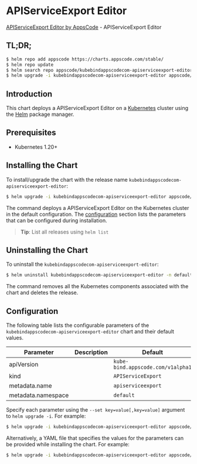 # APIServiceExport Editor

[APIServiceExport Editor by AppsCode](https://appscode.com) - APIServiceExport Editor

## TL;DR;

```bash
$ helm repo add appscode https://charts.appscode.com/stable/
$ helm repo update
$ helm search repo appscode/kubebindappscodecom-apiserviceexport-editor --version=v0.27.0
$ helm upgrade -i kubebindappscodecom-apiserviceexport-editor appscode/kubebindappscodecom-apiserviceexport-editor -n default --create-namespace --version=v0.27.0
```

## Introduction

This chart deploys a APIServiceExport Editor on a [Kubernetes](http://kubernetes.io) cluster using the [Helm](https://helm.sh) package manager.

## Prerequisites

- Kubernetes 1.20+

## Installing the Chart

To install/upgrade the chart with the release name `kubebindappscodecom-apiserviceexport-editor`:

```bash
$ helm upgrade -i kubebindappscodecom-apiserviceexport-editor appscode/kubebindappscodecom-apiserviceexport-editor -n default --create-namespace --version=v0.27.0
```

The command deploys a APIServiceExport Editor on the Kubernetes cluster in the default configuration. The [configuration](#configuration) section lists the parameters that can be configured during installation.

> **Tip**: List all releases using `helm list`

## Uninstalling the Chart

To uninstall the `kubebindappscodecom-apiserviceexport-editor`:

```bash
$ helm uninstall kubebindappscodecom-apiserviceexport-editor -n default
```

The command removes all the Kubernetes components associated with the chart and deletes the release.

## Configuration

The following table lists the configurable parameters of the `kubebindappscodecom-apiserviceexport-editor` chart and their default values.

|     Parameter      | Description |                   Default                    |
|--------------------|-------------|----------------------------------------------|
| apiVersion         |             | <code>kube-bind.appscode.com/v1alpha1</code> |
| kind               |             | <code>APIServiceExport</code>                |
| metadata.name      |             | <code>apiserviceexport</code>                |
| metadata.namespace |             | <code>default</code>                         |


Specify each parameter using the `--set key=value[,key=value]` argument to `helm upgrade -i`. For example:

```bash
$ helm upgrade -i kubebindappscodecom-apiserviceexport-editor appscode/kubebindappscodecom-apiserviceexport-editor -n default --create-namespace --version=v0.27.0 --set apiVersion=kube-bind.appscode.com/v1alpha1
```

Alternatively, a YAML file that specifies the values for the parameters can be provided while
installing the chart. For example:

```bash
$ helm upgrade -i kubebindappscodecom-apiserviceexport-editor appscode/kubebindappscodecom-apiserviceexport-editor -n default --create-namespace --version=v0.27.0 --values values.yaml
```
